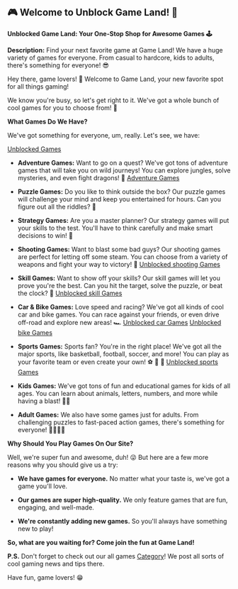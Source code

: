 ##  🎮  Welcome to Unblock Game Land!  🎉  

**Unblocked Game Land: Your One-Stop Shop for Awesome Games 🕹️** 

**Description:**  Find your next favorite game at Game Land! We have a huge variety of games for everyone. From casual to hardcore, kids to adults, there's something for everyone! 😎

Hey there, game lovers! 👋  Welcome to Game Land, your new favorite spot for all things gaming!  

We know you're busy, so let's get right to it.  We've got a whole bunch of cool games for you to choose from!  🎲 

**What Games Do We Have?**

We've got something for everyone, um, really.  Let's see, we have:

[Unblocked Games](https://online-generator.github.io/unblockedgames/)

* **Adventure Games:**  Want to go on a quest?  We've got tons of adventure games that will take you on wild journeys!  You can explore jungles, solve mysteries, and even fight dragons! 🐉 [Adventure Games](https://online-generator.github.io/unblockedgames/adventure/)

* **Puzzle Games:**  Do you like to think outside the box?  Our puzzle games will challenge your mind and keep you entertained for hours.  Can you figure out all the riddles? 🧠 

* **Strategy Games:**  Are you a master planner?  Our strategy games will put your skills to the test. You'll have to think carefully and make smart decisions to win! 🤔

* **Shooting Games:**  Want to blast some bad guys?  Our shooting games are perfect for letting off some steam.  You can choose from a variety of weapons and fight your way to victory! 🔫 [Unblocked shooting Games](https://online-generator.github.io/unblockedgames/shooting/)

* **Skill Games:**  Want to show off your skills?  Our skill games will let you prove you're the best.  Can you hit the target, solve the puzzle, or beat the clock? 🎯 [Unblocked skill Games](https://online-generator.github.io/unblockedgames/skill/)
  

* **Car & Bike Games:**  Love speed and racing? We've got all kinds of cool car and bike games.  You can race against your friends, or even drive off-road and explore new areas!  🏎️ 
[Unblocked car Games](https://online-generator.github.io/unblockedgames/car/)
[Unblocked bike Games](https://online-generator.github.io/unblockedgames/bike/)
* **Sports Games:**  Sports fan?  You're in the right place!  We've got all the major sports, like basketball, football, soccer, and more!  You can play as your favorite team or even create your own!  ⚽️ 🏀 🏈
 [Unblocked sports Games](https://online-generator.github.io/unblockedgames/sport/)

* **Kids Games:**  We've got tons of fun and educational games for kids of all ages.  You can learn about animals, letters, numbers, and more while having a blast!  🧒👧 

* **Adult Games:**  We also have some games just for adults.  From challenging puzzles to fast-paced action games, there's something for everyone! 👨‍👩‍👧‍👦

**Why Should You Play Games On Our Site?**

Well, we're super fun and awesome, duh! 😜  But here are a few more reasons why you should give us a try:

* **We have games for everyone.**  No matter what your taste is, we've got a game you'll love.  

* **Our games are super high-quality.**  We only feature games that are fun, engaging, and well-made. 

* **We're constantly adding new games.**  So you'll always have something new to play! 



**So, what are you waiting for?  Come join the fun at Game Land!** 

**P.S.**  Don't forget to check out our all games [Category](https://online-generator.github.io/unblockedgames/tags/)!  We post all sorts of cool gaming news and tips there.

Have fun, game lovers!  😁 

